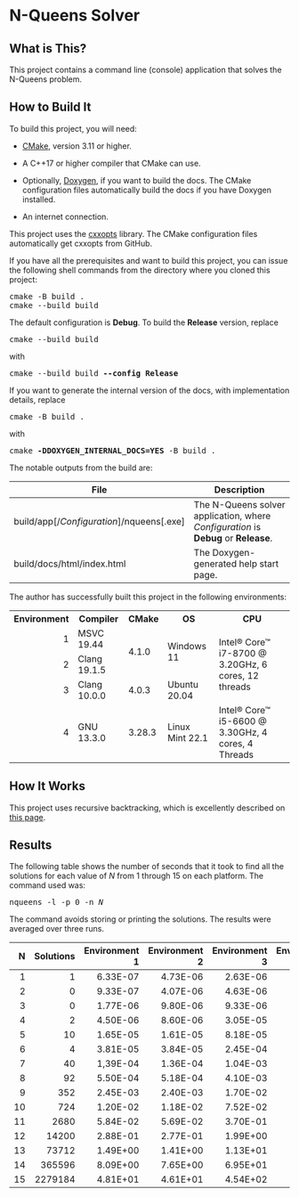# N-Queens Solver

## What is This?

This project contains a command line (console) application that solves the
N-Queens problem.

## How to Build It

To build this project, you will need:

- [CMake](https://cmake.org/), version 3.11 or higher.

- A C++17 or higher compiler that CMake can use.

- Optionally, [Doxygen](https://www.doxygen.nl/index.html), if you want to build
  the docs. The CMake configuration files automatically build the docs if you
  have Doxygen installed.

- An internet connection.

This project uses the [cxxopts](https://github.com/jarro2783/cxxopts) library. The CMake configuration files
automatically get cxxopts from GitHub.

If you have all the prerequisites and want to build this project, you can issue
the following shell commands from the directory where you cloned this project:

<pre>
cmake -B build .
cmake --build build
</pre>

The default configuration is **Debug**. To build the **Release** version,
replace

<pre>
cmake --build build
</pre>

with

<pre>
cmake --build build <b>--config Release</b>
</pre>

If you want to generate the internal version of the docs, with implementation
details, replace

<pre>
cmake -B build .
</pre>

with

<pre>
cmake <b>-DDOXYGEN_INTERNAL_DOCS=YES</b> -B build .
</pre>

The notable outputs from the build are:

| File                                           | Description                                                                         |
| ---------------------------------------------- | ----------------------------------------------------------------------------------- |
| build/app[/<i>Configuration</i>]/nqueens[.exe] | The N-Queens solver application, where *Configuration* is **Debug** or **Release**. |
| build/docs/html/index.html                     | The Doxygen-generated help start page.                                              |

The author has successfully built this project in the following environments:

<table>
    <tr>
        <th>Environment</th>
        <th>Compiler</th>
        <th>CMake</th>
        <th>OS</th>
        <th>CPU</th>
    </tr>
    <tr>
        <td align="right">1</td>
        <td>MSVC 19.44</td>
        <td rowspan="2">4.1.0</td>
        <td rowspan="2">Windows 11</td>
        <td rowspan="3">Intel® Core™ i7-8700 @ 3.20GHz, 6 cores, 12 threads</td>
    </tr>
    <tr>
        <td align="right">2</td>
        <td>Clang 19.1.5</td>
    </tr>
    <tr>
        <td align="right">3</td>
        <td>Clang 10.0.0</td>
        <td>4.0.3</td>
        <td>Ubuntu 20.04</td>
    </tr>
    <tr>
        <td align="right">4</td>
        <td>GNU 13.3.0</td>
        <td>3.28.3</td>
        <td>Linux Mint 22.1</td>
        <td>Intel® Core™ i5-6600 @ 3.30GHz, 4 cores, 4 Threads</td>
    </tr>
</table>

## How It Works

This project uses recursive backtracking, which is excellently described on
[this page](https://www.geeksforgeeks.org/dsa/n-queen-problem-backtracking-3/).

## Results

The following table shows the number of seconds that it took to find all the
solutions for each value of *N* from 1 through 15 on each platform. The command
used was:

<pre>
nqueens -l -p 0 -n <i>N</i>
</pre>

The command avoids storing or printing the solutions. The results were averaged
over three runs.

| N   | Solutions | Environment 1 | Environment 2 | Environment 3 | Environment 4 |
| ---:| ---------:| -------------:| -------------:| -------------:| -------------:|
| 1   | 1         | 6.33E-07      | 4.73E-06      | 2.63E-06      | 5.53E-06      |
| 2   | 0         | 9.33E-07      | 4.07E-06      | 4.63E-06      | 2.89E-05      |
| 3   | 0         | 1.77E-06      | 9.80E-06      | 9.33E-06      | 7.22E-05      |
| 4   | 2         | 4.50E-06      | 8.60E-06      | 3.05E-05      | 1.91E-04      |
| 5   | 10        | 1.65E-05      | 1.61E-05      | 8.18E-05      | 5.69E-04      |
| 6   | 4         | 3.81E-05      | 3.84E-05      | 2.45E-04      | 1.76E-03      |
| 7   | 40        | 1,39E-04      | 1.36E-04      | 1.04E-03      | 6.95E-03      |
| 8   | 92        | 5.50E-04      | 5.18E-04      | 4.10E-03      | 2.42E-02      |
| 9   | 352       | 2.45E-03      | 2.40E-03      | 1.70E-02      | 5.37E-02      |
| 10  | 724       | 1.20E-02      | 1.18E-02      | 7.52E-02      | 1.39E-01      |
| 11  | 2680      | 5.84E-02      | 5.69E-02      | 3.70E-01      | 6.78E-01      |
| 12  | 14200     | 2.88E-01      | 2.77E-01      | 1.99E+00      | 3.55E+00      |
| 13  | 73712     | 1.49E+00      | 1.41E+00      | 1.13E+01      | 2.02E+01      |
| 14  | 365596    | 8.09E+00      | 7.65E+00      | 6.95E+01      | 1.23E+02      |
| 15  | 2279184   | 4.81E+01      | 4.61E+01      | 4.54E+02      | 8.07E+02      |
